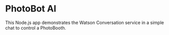 # PhotoBot AI 

This Node.js app demonstrates the Watson Conversation service in a simple chat to control a PhotoBooth.